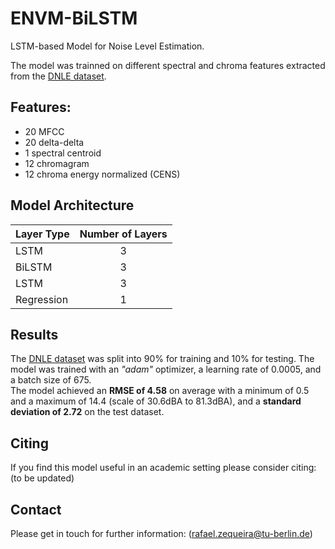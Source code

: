 # ENVM-BiLSTM

LSTM-based Model for Noise Level Estimation.

The model was trainned on different spectral and chroma features extracted from the [DNLE dataset](https://github.com/zequeira/DNLE).


## Features:

- 20 MFCC
- 20 delta-delta
- 1 spectral centroid
- 12 chromagram
- 12 chroma energy normalized (CENS)


## Model Architecture

| Layer Type | Number of Layers | 
| ------------- |:-------------:| 
| LSTM  		| 3 |
| BiLSTM 		| 3 |
| LSTM  		| 3 |
| Regression	| 1 |


## Results

The [DNLE dataset](https://github.com/zequeira/DNLE) was split into 90% for training and 10% for testing. The model was trained with an *"adam"* optimizer, a learning rate of 0.0005, and a batch size of 675.
<br>
The model achieved an **RMSE of 4.58** on average with a minimum of 0.5 and a maximum of 14.4 (scale of 30.6dBA to 81.3dBA), and a **standard deviation of 2.72** on the test dataset.


## Citing

If you find this model useful in an academic setting please consider citing:
(to be updated)


## Contact

Please get in touch for further information: (rafael.zequeira@tu-berlin.de)


